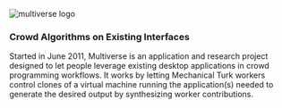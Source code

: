 ![multiverse logo](https://f.cloud.github.com/assets/509626/1938104/8ab7ada0-7f3d-11e3-84e9-60f315897c4c.png)
### Crowd Algorithms on Existing Interfaces

Started in June 2011, Multiverse is an application and research project designed to let people leverage existing desktop applications in crowd programming workflows.  It works by letting Mechanical Turk workers control clones of a virtual machine running the application(s) needed to generate the desired output by synthesizing worker contributions.  
